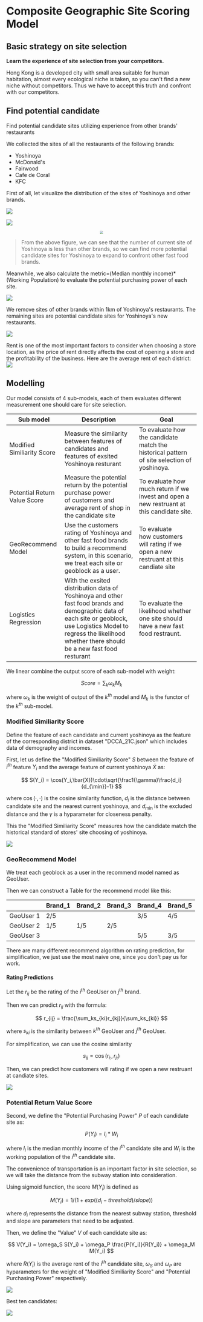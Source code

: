 # Composite Geographic Site Scoring Model

## Basic strategy on site selection

**Learn the experience of site selection from your competitors.**

Hong Kong is a developed city with small area suitable for human habitation, almost every ecological niche is taken, so you can't find a new niche without competitors. Thus we have to accept this truth and confront with our competitors. 

## Find potential candidate

Find potential candidate sites utilizing experience from other brands' restaurants

We collected the sites of all the restaurants of the following brands:

- Yoshinoya
- McDonald's
- Fairwood
- Cafe de Coral
- KFC

First of all, let visualize the distribution of the sites of Yoshinoya and other brands.

![](img/sites_yoshi.png)

![](img/sites_competitor.png)

<center><img src="img/num_sites.png" style="zoom:.5"></center>

> From the above figure, we can see that the number of current site of Yoshinoya is less than other brands, so we can find more potential candidate sites for Yoshinoya to expand to confront other fast food brands.

Meanwhile, we also calculate the metric=(Median monthly income)*(Working Population) to evaluate the potential purchasing power of each site.

![](img/dcca_t_tmmearn.png)

We remove sites of other brands within 1km of Yoshinoya's restaurants. The remaining sites are potential candidate sites for Yoshinoya's new restaurants.

![](img/site_candidates.png)

Rent is one of the most important factors to consider when choosing a store location, as the price of rent directly affects the cost of opening a store and the profitability of the business.
Here are the average rent of each district:
![](img/rent.png)

## Modelling

Our model consists of 4 sub-models, each of them evaluates different measurement one should care for site selection.

| Sub model                    | Description                                                                                                                                                                                                                | Goal                                                                                       |
| ---------------------------- | -------------------------------------------------------------------------------------------------------------------------------------------------------------------------------------------------------------------------- | ------------------------------------------------------------------------------------------ |
| Modified Similiarity Score   | Measure the similarity between features of candidates and features of exsited Yoshinoya resturant                                                                                                                          | To evaluate how the candidate match the historical pattern of site selection of yoshinoya. |
| Potential Return Value Score | Measure the potential return by the potential purchase power of customers and average rent of shop in the candidate site                                                                                                   | To evaluate how much return if we invest and open a new restruant at this candidate site.  |
| GeoRecommend Model           | Use the customers rating of Yoshinoya and other fast food brands to build a recommend system, in this scenario, we treat each site or geoblock as a user.                                                                  | To evaluate how customers will rating if we open a new restruant at this candiate site     |
| Logistics Regression         | With the exsited distribution data of  Yoshinoya and other fast food brands and demographic data of each site or geoblock, use Logistics Model to regress the likelihood whether there should be a new fast food resturant | To evaluate the likelihood whether one site should have a new fast food restraunt.         |

We linear combine the output score of each sub-model with weight:

$$
Score=\sum_k\omega_k M_k
$$

where $\omega_k$ is the weight of output of the $k^{th}$ model and $M_k$ is the functor of the $k^{th}$ sub-model.

### Modified Similiarity Score

Define the feature of each candidate and current yoshinoya as the feature of the corresponding district in dataset "DCCA_21C.json" which includes data of demography and incomes.

First, let us define the "Modified Similiarity Score" $S$ between the feature of $i^{th}$ feature $Y_i$ and the average feature of current yoshinoya $\bar{X}$ as:

$$
S(Y_i) = \cos(Y_i,\bar{X})\cdot\sqrt{\frac1{\gamma}\frac{d_i}{d_{\min}}-1}
$$

where $\cos(\cdot,\cdot)$ is the cosine similarity function, $d_i$ is the distance between candidate site and the nearest current yoshinoya, and $d_{\min}$ is the excluded distance and the $\gamma$ is a hyparameter for closeness penalty.

This the "Modified Similiarity Score" measures how the candidate match the historical standard of stores' site choosing of yoshinoya.

![](img/sim_candidates.png)

### GeoRecommend Model

We treat each geoblock as a user in the recommend model named as GeoUser.

Then we can construct a Table for the recommend model like this:

|           | Brand_1 | Brand_2 | Brand_3 | Brand_4 | Brand_5 |
| --------- | ------- | ------- | ------- | ------- | ------- |
| GeoUser 1 | 2/5     |         |         | 3/5     | 4/5     |
| GeoUser 2 | 1/5     | 1/5     | 2/5     |         |         |
| GeoUser 3 |         |         |         | 5/5     | 3/5     |

There are many different recommend algorithm on rating prediction, for simplification, we just use the most naive one, since you don't pay us for work.

#### Rating Predictions

Let the $r_{ij}$ be the rating of the $i^{th}$ GeoUser on $j^{th}$ brand.

Then we can predict $r_{ij}$ with the formula:

$$
r_{ij} = \frac{\sum_ks_{ki}r_{kj}}{\sum_ks_{ki}}
$$

where $s_{ki}$ is the similarity between $k^{th}$ GeoUser and $j^{th}$ GeoUser.

For simplification, we can use the cosine similarity 

$$
s_{ij} = \cos(r_{i:},r_{j:})
$$

Then, we can predict how customers will rating if we open a new restruant at candiate sites.

![](img/rating_candidates.png)

### Potential Return Value Score

Second, we define the "Potential Purchasing Power" $P$ of each candidate site as:

$$
P(Y_i) = I_i*W_i
$$

where $I_i$ is the median monthly income of the $i^{th}$ candidate site and $W_i$ is the working population of the $i^{th}$ candidate site.

The convenience of transportation is an important factor in site selection, so we will take the distance from the subway station into consideration.

Using sigmoid function, the score $M(Y_i)$ is defined as 

$$
M(Y_i) =  1 / (1 + exp((d_i - threshold) / slope))
$$

where $d_i$ represents the distance from the nearest subway station, threshold and slope are parameters that need to be adjusted.

Then, we define the "Value" $V$ of each candidate site as:

$$
V(Y_i) = \omega_S S(Y_i) + \omega_P \frac{P(Y_i)}{R(Y_i)} + \omega_M M(Y_i)
$$

where $R(Y_i)$ is the average rent of the $i^{th}$ candidate site,
$\omega_S$ and $\omega_P$ are hyparameters for the weight of "Modified Similiarity Score" and "Potential Purchasing Power" respectively.

![](img/value_candidates.png)

Best ten candidates:

![](img/top_10_sites.png)
